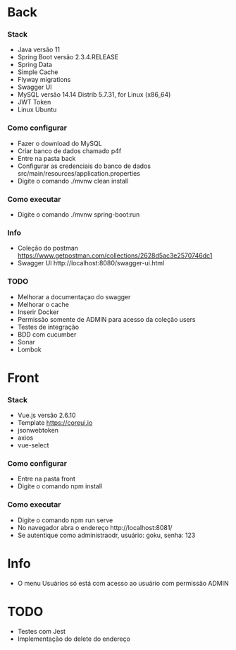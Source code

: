 # Back

### Stack
- Java versão 11
- Spring Boot versão 2.3.4.RELEASE
- Spring Data
- Simple Cache
- Flyway migrations
- Swagger UI
- MySQL versão 14.14 Distrib 5.7.31, for Linux (x86_64)
- JWT Token
- Linux Ubuntu

### Como configurar
- Fazer o download do MySQL
- Criar banco de dados chamado p4f
- Entre na pasta back
- Configurar as credenciais do banco de dados src/main/resources/application.properties
- Digite o comando ./mvnw clean install

### Como executar
- Digite o comando ./mvnw spring-boot:run

### Info
- Coleção do postman https://www.getpostman.com/collections/2628d5ac3e2570746dc1
- Swagger UI http://localhost:8080/swagger-ui.html

### TODO
- Melhorar a documentaçao do swagger
- Melhorar o cache
- Inserir Docker
- Permissão somente de ADMIN para acesso da coleção users
- Testes de integração
- BDD com cucumber
- Sonar
- Lombok

# Front

### Stack
- Vue.js versão 2.6.10
- Template https://coreui.io
- jsonwebtoken
- axios
- vue-select

### Como configurar
- Entre na pasta front
- Digite o comando npm install


### Como executar
- Digite o comando npm run serve
- No navegador abra o endereço http://localhost:8081/
- Se autentique como administraodr, usuário: goku, senha: 123

# Info
- O menu Usuários só está com acesso ao usuário com permissão ADMIN

# TODO
- Testes com Jest
- Implementação do delete do endereço

